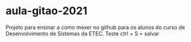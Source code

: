 # aula-gitao-2021
Projeto para ensinar a como mexer no github para os alunos do curso de Desenvolvimento de Sistemas da ETEC. 
Teste
ctrl + S = salvar 


